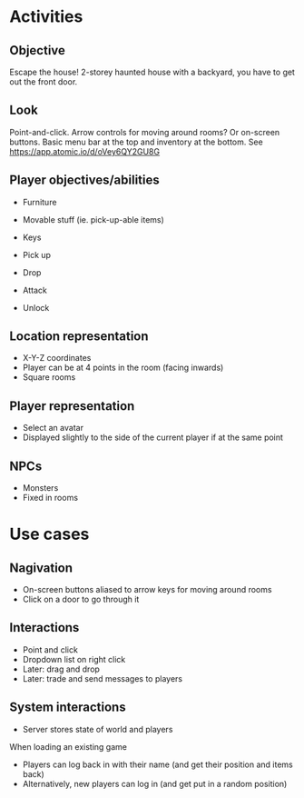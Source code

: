 # Activities

## Objective

Escape the house! 2-storey haunted house with a backyard, you have to get out the front door.

## Look

Point-and-click. Arrow controls for moving around rooms? Or on-screen buttons. Basic menu bar at the top and inventory at the bottom. See https://app.atomic.io/d/oVey6QY2GU8G

## Player objectives/abilities

- Furniture
- Movable stuff (ie. pick-up-able items)
- Keys

- Pick up
- Drop
- Attack
- Unlock

## Location representation

- X-Y-Z coordinates
- Player can be at 4 points in the room (facing inwards)
- Square rooms

## Player representation

- Select an avatar
- Displayed slightly to the side of the current player if at the same point

## NPCs

- Monsters
- Fixed in rooms

# Use cases

## Nagivation

- On-screen buttons aliased to arrow keys for moving around rooms
- Click on a door to go through it

## Interactions

- Point and click
- Dropdown list on right click
- Later: drag and drop
- Later: trade and send messages to players

## System interactions

- Server stores state of world and players

When loading an existing game
- Players can log back in with their name (and get their position and items back)
- Alternatively, new players can log in (and get put in a random position)
